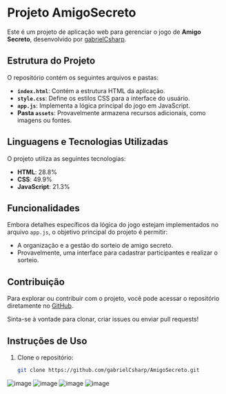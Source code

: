# Projeto AmigoSecreto

Este é um projeto de aplicação web para gerenciar o jogo de **Amigo Secreto**, desenvolvido por [gabrielCsharp](https://github.com/gabrielCsharp/AmigoSecreto.git). 

## Estrutura do Projeto
O repositório contém os seguintes arquivos e pastas:

- **`index.html`**: Contém a estrutura HTML da aplicação.
- **`style.css`**: Define os estilos CSS para a interface do usuário.
- **`app.js`**: Implementa a lógica principal do jogo em JavaScript.
- **Pasta `assets`**: Provavelmente armazena recursos adicionais, como imagens ou fontes.

## Linguagens e Tecnologias Utilizadas
O projeto utiliza as seguintes tecnologias:

- **HTML**: 28.8% 
- **CSS**: 49.9%
- **JavaScript**: 21.3%

## Funcionalidades
Embora detalhes específicos da lógica do jogo estejam implementados no arquivo `app.js`, o objetivo principal do projeto é permitir:
- A organização e a gestão do sorteio de amigo secreto.
- Provavelmente, uma interface para cadastrar participantes e realizar o sorteio.

## Contribuição
Para explorar ou contribuir com o projeto, você pode acessar o repositório diretamente no [GitHub](https://github.com/gabrielCsharp/AmigoSecreto.git).

Sinta-se à vontade para clonar, criar issues ou enviar pull requests!

## Instruções de Uso
1. Clone o repositório:
   ```bash
   git clone https://github.com/gabrielCsharp/AmigoSecreto.git
![image](https://github.com/user-attachments/assets/51cc454d-5e1b-484c-972e-96e821bf0247)
![image](https://github.com/user-attachments/assets/e4a1312e-6ab4-45ec-8baa-0f5702d14c89)
![image](https://github.com/user-attachments/assets/70539411-307e-48d7-8a92-76e64ae49fe4)
![image](https://github.com/user-attachments/assets/1e6a3e9a-88c2-403c-9f67-6af8d4c4c7a3)



